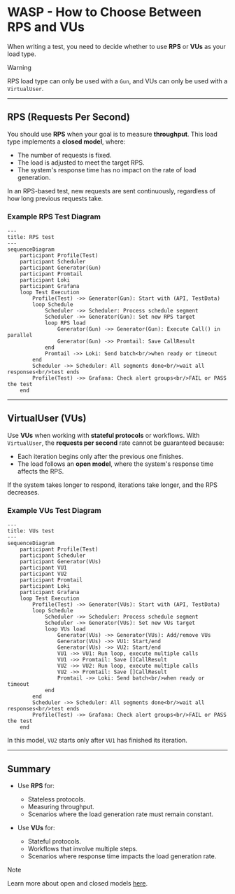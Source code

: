 # WASP - How to Choose Between RPS and VUs

When writing a test, you need to decide whether to use **RPS** or **VUs** as your load type.

> [!WARNING]  
> RPS load type can only be used with a `Gun`, and VUs can only be used with a `VirtualUser`.

---

## RPS (Requests Per Second)

You should use **RPS** when your goal is to measure **throughput**. This load type implements a **closed model**, where:
* The number of requests is fixed.
* The load is adjusted to meet the target RPS.
* The system's response time has no impact on the rate of load generation.

In an RPS-based test, new requests are sent continuously, regardless of how long previous requests take.

### Example RPS Test Diagram
```mermaid
---
title: RPS test
---
sequenceDiagram
    participant Profile(Test)
    participant Scheduler
    participant Generator(Gun)
    participant Promtail
    participant Loki
    participant Grafana
    loop Test Execution
        Profile(Test) ->> Generator(Gun): Start with (API, TestData)
        loop Schedule
            Scheduler ->> Scheduler: Process schedule segment
            Scheduler ->> Generator(Gun): Set new RPS target
            loop RPS load
                Generator(Gun) ->> Generator(Gun): Execute Call() in parallel
                Generator(Gun) ->> Promtail: Save CallResult
            end
            Promtail ->> Loki: Send batch<br/>when ready or timeout
        end
        Scheduler ->> Scheduler: All segments done<br/>wait all responses<br/>test ends
        Profile(Test) ->> Grafana: Check alert groups<br/>FAIL or PASS the test
    end
```

---

## VirtualUser (VUs)

Use **VUs** when working with **stateful protocols** or workflows. With `VirtualUser`, the **requests per second** rate cannot be guaranteed because:
* Each iteration begins only after the previous one finishes.
* The load follows an **open model**, where the system's response time affects the RPS.

If the system takes longer to respond, iterations take longer, and the RPS decreases.

### Example VUs Test Diagram
```mermaid
---
title: VUs test
---
sequenceDiagram
    participant Profile(Test)
    participant Scheduler
    participant Generator(VUs)
    participant VU1
    participant VU2
    participant Promtail
    participant Loki
    participant Grafana
    loop Test Execution
        Profile(Test) ->> Generator(VUs): Start with (API, TestData)
        loop Schedule
            Scheduler ->> Scheduler: Process schedule segment
            Scheduler ->> Generator(VUs): Set new VUs target
            loop VUs load
                Generator(VUs) ->> Generator(VUs): Add/remove VUs
                Generator(VUs) ->> VU1: Start/end
                Generator(VUs) ->> VU2: Start/end
                VU1 ->> VU1: Run loop, execute multiple calls
                VU1 ->> Promtail: Save []CallResult
                VU2 ->> VU2: Run loop, execute multiple calls
                VU2 ->> Promtail: Save []CallResult
                Promtail ->> Loki: Send batch<br/>when ready or timeout
            end
        end
        Scheduler ->> Scheduler: All segments done<br/>wait all responses<br/>test ends
        Profile(Test) ->> Grafana: Check alert groups<br/>FAIL or PASS the test
    end
```

In this model, `VU2` starts only after `VU1` has finished its iteration.

---

## Summary

* Use **RPS** for:
    - Stateless protocols.
    - Measuring throughput.
    - Scenarios where the load generation rate must remain constant.

* Use **VUs** for:
    - Stateful protocols.
    - Workflows that involve multiple steps.
    - Scenarios where response time impacts the load generation rate.

> [!NOTE]  
> Learn more about open and closed models [here](https://grafana.com/docs/k6/latest/using-k6/scenarios/concepts/open-vs-closed/).